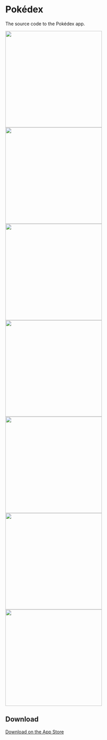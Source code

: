 # Pokédex
The source code to the Pokédex app.

<img src="https://user-images.githubusercontent.com/5507600/167199912-333d0ef6-0c6c-4169-b0dd-74ecb2a45a45.mov" width="300" />

<img src="https://user-images.githubusercontent.com/5507600/167197447-e9c4a265-0739-4810-9d39-014efe1c0a15.jpeg" width="300" />
<img src="https://user-images.githubusercontent.com/5507600/167197475-9e07c031-6e1b-4d8a-b088-0a18c82f56d5.jpeg" width="300" />
<img src="https://user-images.githubusercontent.com/5507600/167197481-c143fee9-ad3c-44f7-8daa-d956e4f05b9a.jpeg" width="300" />
<img src="https://user-images.githubusercontent.com/5507600/167197485-1fb57420-0f29-488d-91bc-738c56f889dd.jpeg" width="300" />
<img src="https://user-images.githubusercontent.com/5507600/167197488-8d551915-0eef-47dc-ba87-abd4a3bcbd72.jpeg" width="300" />
<img src="https://user-images.githubusercontent.com/5507600/167197492-913bd0d0-f27c-4f0d-bf81-e6455686e8a4.jpeg" width="300" />
 
## Download
[Download on the App Store](https://itunes.apple.com/in/app/pokegodex/id1138813329?mt=8)
